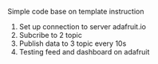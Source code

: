 Simple code base on template instruction
1. Set up connection to server adafruit.io
2. Subcribe to 2 topic
3. Publish data to 3 topic every 10s
4. Testing feed and dashboard on adafruit
